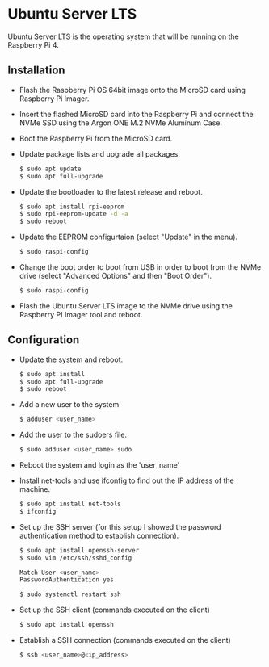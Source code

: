 # Ubuntu Server LTS

Ubuntu Server LTS is the operating system that will be running on the Raspberry Pi 4.

## Installation

- Flash the Raspberry Pi OS 64bit image onto the MicroSD card using Raspberry Pi Imager.
- Insert the flashed MicroSD card into the Raspberry Pi and connect the NVMe SSD using the Argon ONE M.2 NVMe Aluminum Case.
- Boot the Raspberry Pi from the MicroSD card.
- Update package lists and upgrade all packages.

  ```sh
  $ sudo apt update
  $ sudo apt full-upgrade
  ```
  
- Update the bootloader to the latest release and reboot.

  ```sh
  $ sudo apt install rpi-eeprom
  $ sudo rpi-eeprom-update -d -a
  $ sudo reboot
  ```

- Update the EEPROM configurtaion (select "Update" in the menu).

  ```sh
  $ sudo raspi-config
  ```

- Change the boot order to boot from USB in order to boot from the NVMe drive (select "Advanced Options" and then "Boot Order").

  ```sh
  $ sudo raspi-config
  ```

- Flash the Ubuntu Server LTS image to the NVMe drive using the Raspberry PI Imager tool and reboot.

## Configuration

- Update the system and reboot.

  ```sh
  $ sudo apt install
  $ sudo apt full-upgrade
  $ sudo reboot
  ```

- Add a new user to the system

  ```sh
  $ adduser <user_name>
  ```

- Add the user to the sudoers file.

  ```sh
  $ sudo adduser <user_name> sudo
  ```

- Reboot the system and login as the 'user_name'

- Install net-tools and use ifconfig to find out the IP address of the machine.

  ```sh
  $ sudo apt install net-tools
  $ ifconfig
  ```

- Set up the SSH server (for this setup I showed the password authentication method to establish connection).

  ```sh
  $ sudo apt install openssh-server
  $ sudo vim /etc/ssh/sshd_config
  ```

  ```d
  Match User <user_name>
  PasswordAuthentication yes
  ```
  
  ```sh
  $ sudo systemctl restart ssh
  ```

- Set up the SSH client (commands executed on the client)

  ```sh
  $ sudo apt install openssh
  ```

- Establish a SSH connection (commands executed on the client)
  
  ```sh
  $ ssh <user_name>@<ip_address>
  ```

